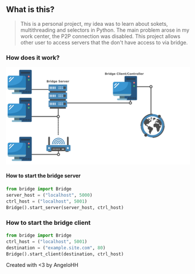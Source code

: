 ## What is this?
>This is a personal project, my idea was to learn about sokets, multithreading and selectors in Python.
The main problem arose in my work center, the P2P connection was disabled.
This project allows other user to access servers that the don't have access to via bridge.

### How does it work?
<p style="text-align: center">
<img src="./bridge_picture.png" alt="bridge-picture">
</p>

#### How to start the bridge server
```python
from bridge import Bridge
server_host = ("localhost", 5000)
ctrl_host = ("localhost", 5001)
Bridge().start_server(server_host, ctrl_host)
```

### How to start the bridge client
```python
from bridge import Bridge
ctrl_host = ("localhost", 5001)
destination = ("example.site.com", 80)
Bridge().start_client(destination, ctrl_host)
```

Created with <3 by AngeloHH